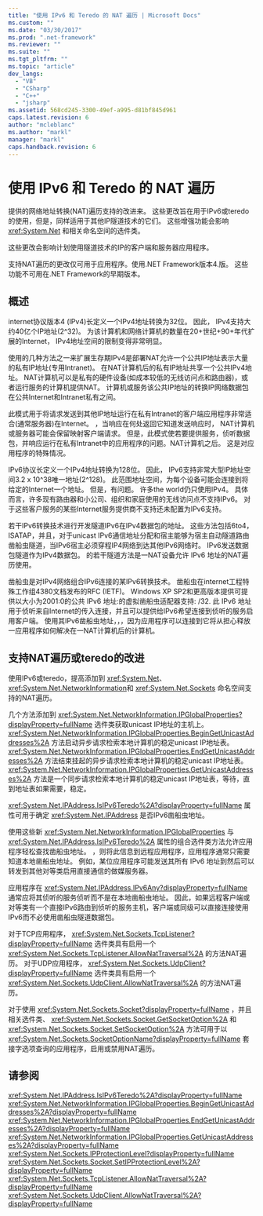 ```yaml
---
title: "使用 IPv6 和 Teredo 的 NAT 遍历 | Microsoft Docs"
ms.custom: ""
ms.date: "03/30/2017"
ms.prod: ".net-framework"
ms.reviewer: ""
ms.suite: ""
ms.tgt_pltfrm: ""
ms.topic: "article"
dev_langs: 
  - "VB"
  - "CSharp"
  - "C++"
  - "jsharp"
ms.assetid: 568cd245-3300-49ef-a995-d81bf845d961
caps.latest.revision: 6
author: "mcleblanc"
ms.author: "markl"
manager: "markl"
caps.handback.revision: 6
---
```

# 使用 IPv6 和 Teredo 的 NAT 遍历
提供的网络地址转换\(NAT\)遍历支持的改进来。  这些更改旨在用于IPv6或teredo的使用，但是，同样适用于其他IP隧道技术的它们。  这些增强功能会影响 <xref:System.Net> 和相关命名空间的选件类。  
  
 这些更改会影响计划使用隧道技术的IP的客户端和服务器应用程序。  
  
 支持NAT遍历的更改仅可用于应用程序。使用.NET Framework版本4.版。  这些功能不可用在.NET Framework的早期版本。  
  
## 概述  
 internet协议版本4 \(IPv4\)长定义一个IPv4地址转换为32位。  因此， IPv4支持大约40亿个IP地址\(2^32\)。  为该计算机和网络计算机的数量在20\+世纪\+90\+年代扩展的Internet， IPv4地址空间的限制变得非常明显。  
  
 使用的几种方法之一来扩展生存期IPv4是部署NAT允许一个公共IP地址表示大量的私有IP地址\(专用Intranet\)。  在NAT计算机后的私有IP地址共享一个公共IPv4地址。  NAT计算机可以是私有的硬件设备\(如成本较低的无线访问点和路由器\)，或者运行服务的计算机提供NAT。  计算机或服务该公共IP地址的转换IP网络数据包在公共Internet和Intranet私有之间。  
  
 此模式用于将请求发送到其他IP地址运行在私有Intranet的客户端应用程序非常适合\(通常服务器\)在Internet。  ，当响应在何处返回它知道发送响应时， NAT计算机或服务器可能会保留映射客户端请求。  但是，此模式使若要提供服务，侦听数据包，并响应运行在私有Intranet中的应用程序的问题。NAT计算机之后。  这是对应用程序的特殊情况。  
  
 IPv6协议长定义一个IPv4地址转换为128位。  因此， IPv6支持非常大型IP地址空间3.2 x 10^38唯一地址\(2^128\)。  此范围地址空间，为每个设备可能会连接到将给定的Internet一个地址。  但是，有问题。  许多the world仍只使用IPv4。  具体而言，许多现有路由器和小公司、组织和家庭使用的无线访问点不支持IPv6。  对于这些客户服务的某些Internet服务提供商不支持还未配置为IPv6支持。  
  
 若干IPv6转换技术进行开发隧道IPv6在IPv4数据包的地址。  这些方法包括6to4， ISATAP，并且，对于unicast IPv6通信地址分配和宿主能够为宿主自动隧道路由凿船虫隧道，当IPv6宿主必须穿程IP4网络到达其他IPv6网络时。  IPv6发送数据包隧道作为IPv4数据包。  的若干隧道方法是一NAT设备允许 IPv6 地址的NAT遍历使用。  
  
 凿船虫是对IPv4网络组合IPv6连接的某IPv6转换技术。  凿船虫在internet工程特殊工作组4380文档发布的RFC \(IETF\)。  Windows XP SP2和更高版本提供可提供以大小为2001:0的公共 IPv6 地址:的虚拟凿船虫适配器支持: \/32.  此 IPv6 地址用于侦听来自Internet的传入连接，并且可以提供给IPv6希望连接到侦听的服务启用客户端。  使用其IPv6凿船虫地址，，，因为应用程序可以连接到它将从担心释放一应用程序如何解决在一NAT计算机后的计算机。  
  
## 支持NAT遍历或teredo的改进  
 使用IPv6或teredo，提高添加到 <xref:System.Net>、 <xref:System.Net.NetworkInformation>和 <xref:System.Net.Sockets> 命名空间支持的NAT遍历。  
  
 几个方法添加到 <xref:System.Net.NetworkInformation.IPGlobalProperties?displayProperty=fullName> 选件类获取unicast IP地址的主机上。  <xref:System.Net.NetworkInformation.IPGlobalProperties.BeginGetUnicastAddresses%2A> 方法启动异步请求检索本地计算机的稳定unicast IP地址表。  <xref:System.Net.NetworkInformation.IPGlobalProperties.EndGetUnicastAddresses%2A> 方法结束挂起的异步请求检索本地计算机的稳定unicast IP地址表。  <xref:System.Net.NetworkInformation.IPGlobalProperties.GetUnicastAddresses%2A> 方法是一个同步请求检索本地计算机的稳定unicast IP地址表，等待，直到地址表如果需要，稳定。  
  
 <xref:System.Net.IPAddress.IsIPv6Teredo%2A?displayProperty=fullName> 属性可用于确定 <xref:System.Net.IPAddress> 是否IPv6凿船虫地址。  
  
 使用这些新 <xref:System.Net.NetworkInformation.IPGlobalProperties> 与 <xref:System.Net.IPAddress.IsIPv6Teredo%2A> 属性的组合选件类方法允许应用程序轻松查找凿船虫地址。  ，则将此信息到远程应用程序，应用程序通常只需要知道本地凿船虫地址。  例如，某位应用程序可能发送其所有 IPv6 地址到然后可以转发到其他对等类启用直接通信的做媒服务器。  
  
 应用程序在 <xref:System.Net.IPAddress.IPv6Any?displayProperty=fullName> 通常应将其侦听的服务侦听而不是在本地凿船虫地址。  因此，如果远程客户端或对等类有一个直接IPv6路由到侦听的服务主机，客户端或同级可以直接连接使用IPv6而不必使用凿船虫隧道数据包。  
  
 对于TCP应用程序， <xref:System.Net.Sockets.TcpListener?displayProperty=fullName> 选件类具有启用一个 <xref:System.Net.Sockets.TcpListener.AllowNatTraversal%2A> 的方法NAT遍历。  对于UDP应用程序， <xref:System.Net.Sockets.UdpClient?displayProperty=fullName> 选件类具有启用一个 <xref:System.Net.Sockets.UdpClient.AllowNatTraversal%2A> 的方法NAT遍历。  
  
 对于使用 <xref:System.Net.Sockets.Socket?displayProperty=fullName> ，并且相关选件类、 <xref:System.Net.Sockets.Socket.GetSocketOption%2A> 和 <xref:System.Net.Sockets.Socket.SetSocketOption%2A> 方法可用于以 <xref:System.Net.Sockets.SocketOptionName?displayProperty=fullName> 套接字选项查询的应用程序，启用或禁用NAT遍历。  
  
## 请参阅  
 <xref:System.Net.IPAddress.IsIPv6Teredo%2A?displayProperty=fullName>   
 <xref:System.Net.NetworkInformation.IPGlobalProperties.BeginGetUnicastAddresses%2A?displayProperty=fullName>   
 <xref:System.Net.NetworkInformation.IPGlobalProperties.EndGetUnicastAddresses%2A?displayProperty=fullName>   
 <xref:System.Net.NetworkInformation.IPGlobalProperties.GetUnicastAddresses%2A?displayProperty=fullName>   
 <xref:System.Net.Sockets.IPProtectionLevel?displayProperty=fullName>   
 <xref:System.Net.Sockets.Socket.SetIPProtectionLevel%2A?displayProperty=fullName>   
 <xref:System.Net.Sockets.TcpListener.AllowNatTraversal%2A?displayProperty=fullName>   
 <xref:System.Net.Sockets.UdpClient.AllowNatTraversal%2A?displayProperty=fullName>